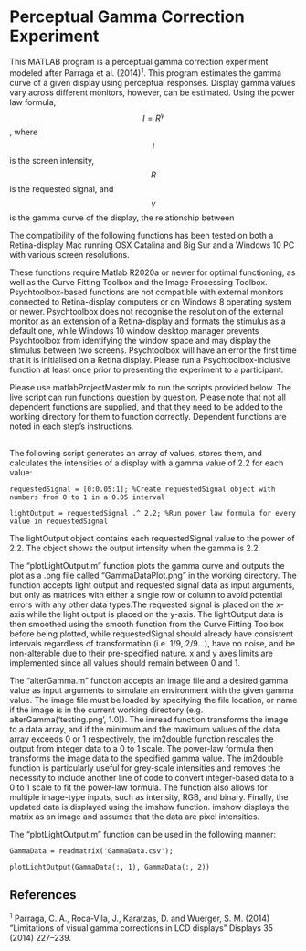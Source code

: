 # Perceptual Gamma Correction Experiment

This MATLAB program is a perceptual gamma correction experiment modeled after Parraga et al. (2014)<sup>1</sup>. This program estimates the gamma curve of a given display using perceptual responses. Display gamma values vary across different monitors, however, can be estimated. Using the power law formula, $$I = R^\gamma$$, where $$I$$ is the screen intensity, $$R$$ is the requested signal, and $$\gamma$$ is the gamma curve of the display, the relationship between 



The compatibility of the following functions has been tested on both a Retina-display Mac running OSX Catalina and Big Sur and a Windows 10 PC with various screen resolutions.

These functions require Matlab R2020a or newer for optimal functioning, as well as the Curve Fitting Toolbox and the Image Processing Toolbox. Psychtoolbox-based functions are not compatible with external monitors connected to Retina-display computers or on Windows 8 operating system or newer. Psychtoolbox does not recognise the resolution of the external monitor as an extension of a Retina-display and formats the stimulus as a default one, while Windows 10 window desktop manager prevents Psychtoolbox from identifying the window space and may display the stimulus between two screens. Psychtoolbox will have an error the first time that it is initialised on a Retina display. Please run a Psychtoolbox-inclusive function at least once prior to presenting the experiment to a participant.

Please use matlabProjectMaster.mlx to run the scripts provided below. The live script can run functions question by question. Please note that not all dependent functions are supplied, and that they need to be added to the working directory for them to function correctly. Dependent functions are noted in each step’s instructions.

##

The following script generates an array of values, stores them, and calculates the intensities of a display with a gamma value of 2.2 for each value:

```
requestedSignal = [0:0.05:1]; %Create requestedSignal object with numbers from 0 to 1 in a 0.05 interval
 
lightOutput = requestedSignal .^ 2.2; %Run power law formula for every value in requestedSignal
```
The lightOutput object contains each requestedSignal value to the power of 2.2. The object shows the output intensity when the gamma is 2.2.

The “plotLightOutput.m” function plots the gamma curve and outputs the plot as a .png file called “GammaDataPlot.png” in the working directory.
The function accepts light output and requested signal data as input arguments, but only as matrices with either a single row or column to avoid potential errors with any other data types.The requested signal is placed on the x-axis while the light output is placed on the y-axis.
The lightOutput data is then smoothed using the smooth function from the Curve Fitting Toolbox before being plotted, while requestedSignal should already have consistent intervals regardless of transformation (i.e. 1/9, 2/9…), have no noise, and be non-alterable due to their pre-specified nature. x and y axes limits are implemented since all values should remain between 0 and 1.


The “alterGamma.m” function accepts an image file and a desired gamma value as input arguments to simulate an environment with the given gamma value. The image file must be loaded by specifying the file location, or name if the image is in the current working directory (e.g. alterGamma(‘testing.png’, 1.0)). The imread function transforms the image to a data array, and if the minimum and the maximum values of the data array exceeds 0 or 1 respectively, the im2double function rescales the output from integer data to a 0 to 1 scale. The power-law formula then transforms the image data to the specified gamma value. The im2double function is particularly useful for grey-scale intensities and removes the necessity to include another line of code to convert integer-based data to a 0 to 1 scale to fit the power-law formula. The function also allows for multiple image-type inputs, such as intensity, RGB, and binary. Finally, the updated data is displayed using the imshow function. imshow displays the matrix as an image and assumes that the data are pixel intensities.

The “plotLightOutput.m” function can be used in the following manner:

```
GammaData = readmatrix('GammaData.csv');

plotLightOutput(GammaData(:, 1), GammaData(:, 2))
```



## References

<sup>1</sup> Parraga, C. A., Roca-Vila, J., Karatzas, D. and Wuerger, S. M. (2014) “Limitations of visual gamma corrections in LCD displays” Displays 35 (2014) 227–239. 
